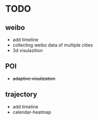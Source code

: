 # TODO
## weibo
* add timeline
* collecting weibo data of multiple cities
* 3d visulazition

## POI
* ~~adaptive visulization~~

## trajectory
* add timeline
* calendar-heatmap